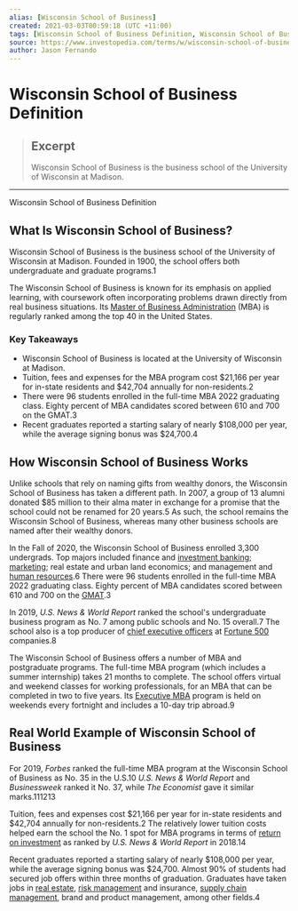 ```yaml
---
alias: [Wisconsin School of Business]
created: 2021-03-03T00:59:18 (UTC +11:00)
tags: [Wisconsin School of Business Definition, Wisconsin School of Business Definition]
source: https://www.investopedia.com/terms/w/wisconsin-school-of-business.asp
author: Jason Fernando
---
```


# Wisconsin School of Business Definition

> ## Excerpt
> Wisconsin School of Business is the business school of the University of Wisconsin at Madison.

---

Wisconsin School of Business Definition
## What Is Wisconsin School of Business?

Wisconsin School of Business is the business school of the University of Wisconsin at Madison. Founded in 1900, the school offers both undergraduate and graduate programs.1

The Wisconsin School of Business is known for its emphasis on applied learning, with coursework often incorporating problems drawn directly from real business situations. Its [Master of Business Administration](https://www.investopedia.com/terms/m/mba.asp) (MBA) is regularly ranked among the top 40 in the United States.

### Key Takeaways

-   Wisconsin School of Business is located at the University of Wisconsin at Madison.
-   Tuition, fees and expenses for the MBA program cost $21,166 per year for in-state residents and $42,704 annually for non-residents.2
-   There were 96 students enrolled in the full-time MBA 2022 graduating class. Eighty percent of MBA candidates scored between 610 and 700 on the GMAT.3
-   Recent graduates reported a starting salary of nearly $108,000 per year, while the average signing bonus was $24,700.4

## How Wisconsin School of Business Works

Unlike schools that rely on naming gifts from wealthy donors, the Wisconsin School of Business has taken a different path. In 2007, a group of 13 alumni donated $85 million to their alma mater in exchange for a promise that the school could not be renamed for 20 years.5 As such, the school remains the Wisconsin School of Business, whereas many other business schools are named after their wealthy donors.

In the Fall of 2020, the Wisconsin School of Business enrolled 3,300 undergrads. Top majors included finance and [investment banking](https://www.investopedia.com/terms/i/investment-banking.asp); [marketing](https://www.investopedia.com/terms/m/marketing.asp); real estate and urban land economics; and management and [human resources](https://www.investopedia.com/terms/h/humanresources.asp).6 There were 96 students enrolled in the full-time MBA 2022 graduating class. Eighty percent of MBA candidates scored between 610 and 700 on the [GMAT](https://www.investopedia.com/terms/g/graduate-management-admission-test-mba.asp).3

In 2019, _U.S. News & World Report_ ranked the school's undergraduate business program as No. 7 among public schools and No. 15 overall.7 The school also is a top producer of [chief executive officers](https://www.investopedia.com/terms/c/ceo.asp) at [Fortune 500](https://www.investopedia.com/terms/f/fortune500.asp) companies.8

The Wisconsin School of Business offers a number of MBA and postgraduate programs. The full-time MBA program (which includes a summer internship) takes 21 months to complete. The school offers virtual and weekend classes for working professionals, for an MBA that can be completed in two to five years. Its [Executive MBA](https://www.investopedia.com/terms/e/executive-mba.asp) program is held on weekends every fortnight and includes a 10-day trip abroad.9

## Real World Example of Wisconsin School of Business

For 2019, _Forbes_ ranked the full-time MBA program at the Wisconsin School of Business as No. 35 in the U.S.10 _U.S. News & World Report_ and _Businessweek_ ranked it No. 37, while _The Economist_ gave it similar marks.111213

Tuition, fees and expenses cost $21,166 per year for in-state residents and $42,704 annually for non-residents.2 The relatively lower tuition costs helped earn the school the No. 1 spot for MBA programs in terms of [return on investment](https://www.investopedia.com/terms/r/returnoninvestment.asp) as ranked by _U.S. News & World Report_ in 2018.14

Recent graduates reported a starting salary of nearly $108,000 per year, while the average signing bonus was $24,700. Almost 90% of students had secured job offers within three months of graduation. Graduates have taken jobs in [real estate](https://www.investopedia.com/terms/r/realestate.asp), [risk management](https://www.investopedia.com/terms/r/riskmanagement.asp) and insurance, [supply chain management](https://www.investopedia.com/terms/s/scm.asp), brand and product management, among other fields.4

